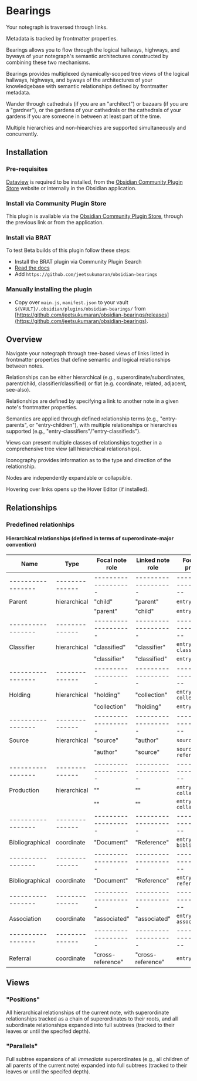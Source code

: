 # Bearings

Your notegraph is traversed through links.

Metadata is tracked by frontmatter properties.

Bearings allows you to flow through the logical hallways, highways, and byways of your notegraph's semantic architectures constructed by combining these two mechanisms.

Bearings provides multiplexed dynamically-scoped tree views of the logical hallways, highways, and byways of the architectures of your knowledgebase with semantic relationships defined by frontmatter metadata.

Wander through cathedrals (if you are an "architect") or bazaars (if you are a "gardner"), or the gardens of your cathedrals or the cathedrals of your gardens if you are someone in between at least part of the time.

Multiple hierarchies and non-hiearchies are supported simultaneously and concurrently.

## Installation

### Pre-requisites

[Dataview](https://blacksmithgu.github.io/obsidian-dataview/) is required to be installed, from the [Obsidian Community Plugin Store](https://obsidian.md/plugins?id=dataview) website or internally in the Obsidian application.

### Install via Community Plugin Store

This plugin is available via the [Obsidian Community Plugin Store](https://obsidian.md/plugins?id=bearings), through the previous link or from the application.

### Install via BRAT

To test Beta builds of this plugin follow these steps:

- Install the BRAT plugin via Community Plugin Search
- [Read the docs](https://tfthacker.com/BRAT)
- Add `https://github.com/jeetsukumaran/obsidian-bearings`

### Manually installing the plugin

- Copy over `main.js`, `manifest.json` to your vault `${VAULT}/.obsidian/plugins/obsidian-bearings/` from [https://github.com/jeetsukumaran/obsidian-bearings/releases](https://github.com/jeetsukumaran/obsidian-bearings).

## Overview

Navigate your notegraph through tree-based views of links listed in frontmatter properties that define semantic and logical relationships between notes.

Relationships can be either hierarchical (e.g., superordinate/subordinates, parent/child, classifier/classified) or flat (e.g. coordinate, related, adjacent, see-also).

Relationships are defined by specifying a link to another note in a given note's frontmatter properties.

Semantics are applied through defined relationship terms (e.g., "entry-parents", or "entry-children"), with multiple relationships or hierarchies supported (e.g., "entry-classifiers"/"entry-classifieds").

Views can present multiple classes of relationships together in a comprehensive tree view (all hierarchical relationships).

Iconography provides information as to the type and direction of the relationship.

Nodes are independently expandable or collapsible.

Hovering over links opens up the Hover Editor (if installed).

## Relationships

### Predefined relationhips

#### Hierarchical relationships (defined in terms of superordinate-major convention)



| Name            | Type         | Focal note role   | Linked note role  | Focal note property    |
|-----------------|--------------|-------------------|-------------------|------------------------|
|-----------------|--------------|-------------------|-------------------|------------------------|
| Parent          | hierarchical | "child"           | "parent"          | `entry-parents`        |
|                 |              | "parent"          | "child"           | `entry-children`       |
|-----------------|--------------|-------------------|-------------------|------------------------|
| Classifier      | hierarchical | "classified"      | "classifier"      | `entry-classifiers`    |
|                 |              | "classifier"      | "classified"      | `entry-children`       |
|-----------------|--------------|-------------------|-------------------|------------------------|
| Holding         | hierarchical | "holding"         | "collection"      | `entry-collections`    |
|                 |              | "collection"      | "holding"         | `entry-holdings`       |
|-----------------|--------------|-------------------|-------------------|------------------------|
| Source          | hierarchical | "source"          | "author"          | `source-authors`       |
|                 |              | "author"          | "source"          | `source-references`    |
|-----------------|--------------|-------------------|-------------------|------------------------|
| Production      | hierarchical | ""                | ""                | `entry-collaborators`  |
|                 |              | ""                | ""                | `entry-collaborations` |
|-----------------|--------------|-------------------|-------------------|------------------------|
| Bibliographical | coordinate   | "Document"        | "Reference"       | `entry-bibliography`   |
|-----------------|--------------|-------------------|-------------------|------------------------|
| Bibliographical | coordinate   | "Document"        | "Reference"       | `entry-references`     |
|-----------------|--------------|-------------------|-------------------|------------------------|
| Association     | coordinate   | "associated"      | "associated"      | `entry-associations`   |
|-----------------|--------------|-------------------|-------------------|------------------------|
| Referral        | coordinate   | "cross-reference" | "cross-reference" | `entry-referral`       |


## Views

### "Positions"

All hierarchical relationships of the current note, with superordinate relationships tracked as a chain of superordinates to their roots, and all subordinate relationships expanded into full subtrees (tracked to their leaves or until the specifed depth).


### "Parallels"

Full subtree expansions of all *immediate* superordinates (e.g., all children of all parents of the current note) expanded into full subtrees (tracked to their leaves or until the specifed depth).


